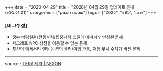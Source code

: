 +++
date = "2020-04-29"
title = "2020년 04월 29일 업데이트 안내 (v95.01.01)"
categories = ["patch notes"]
tags = ["2020", "v95", "raw"]
+++

### [버그수정]
- 궁수 바람걸음/관통사격/집중사격 스킬의 데미지가 변경된 문제
- 세그레토 NPC 상점을 이용할 수 없는 문제
- 투신의 액세서리 랜덤 옵션의 물리/마법 관통, 저항 무시 수치가 바뀐 문제

----

source : [TERA 테라 | NEXON](http://tera.nexon.com/news/update/view.aspx?n4articlesn=436)
